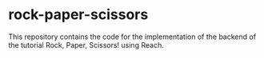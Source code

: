 # rock-paper-scissors

This repository contains the code for the implementation of the backend of the tutorial Rock, Paper, Scissors! using Reach.
